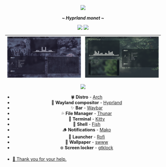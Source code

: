 <div align="center">
<img width="25%" src="https://i.imgur.com/ROIWqGt.png">
</div>



<div align="center">
  <p></p>
  <p><b><i> ~ Hyprland monet ~ </i></b></p>
  <img src="https://img.shields.io/github/last-commit/ivanka3006/monet?color=%23c4a7e7&style=for-the-badge">
  <img src="https://img.shields.io/github/repo-size/ivanka3006/monet?>
  <img src="https://img.shields.io/github/stars/ivanka3006/monet?">
</div>


<p></p>

| ![1](assets/1.png) | ![2](assets/2.png) |
| --- | --- |


<div align="center"><img src="https://raw.githubusercontent.com/catppuccin/catppuccin/main/assets/footers/gray0_ctp_on_line.png"></div>

<div align="center">
  <p></p>
  
  - 🍀 **Distro** - [Arch](https://archlinux.org/) 
  - 🌼 **Wayland compositor** - [Hyprland](https://hyprland.org/) 
  - ✨ **Bar** - [Waybar](https://github.com/Alexays/Waybar) 
  - 💦 **File Manager** - [Thunar](https://gitlab.xfce.org/xfce/thunar) 
  - 🌷 **Terminal** - [Kitty](https://sw.kovidgoyal.net/kitty/) 
  - 🍄 **Shell** - [Fish](https://fishshell.com/) 
  - 🪵 **Notifications** - [Mako](https://github.com/emersion/mako) 
  - 🌻 **Launcher** - [Rofi](https://github.com/lbonn/rofi) 
  - 🍁 **Wallpaper** - [swww](https://github.com/Horus645/swww) 
  - ❄️ **Screen locker** - [gtklock](https://github.com/jovanlanik/gtklock) 
</div>

- [💞 Thank you for your help.](https://github.com/linkfrg/)
